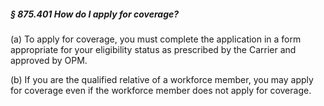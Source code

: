 ##### § 875.401 How do I apply for coverage? #####

(a) To apply for coverage, you must complete the application in a form appropriate for your eligibility status as prescribed by the Carrier and approved by OPM.

(b) If you are the qualified relative of a workforce member, you may apply for coverage even if the workforce member does not apply for coverage.